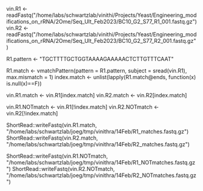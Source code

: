 vin.R1 <- readFastq("/home/labs/schwartzlab/vinithi/Projects/Yeast/Engineering_modifications_on_rRNA/2Ome/Seq_Ult_Feb2023/BC10_G2_S77_R1_001.fastq.gz")
vin.R2 <- readFastq("/home/labs/schwartzlab/vinithi/Projects/Yeast/Engineering_modifications_on_rRNA/2Ome/Seq_Ult_Feb2023/BC10_G2_S77_R2_001.fastq.gz")

R1.pattern <- "TGCTTTTGCTGGTAAAAGAAAAACTCTTGTTTCAAT"

R1.match <- vmatchPattern(pattern = R1.pattern, subject = sread(vin.R1), max.mismatch = 1)
index.match <- unlist(lapply(R1.match@ends, function(x) is.null(x)==F))

vin.R1.match <- vin.R1[index.match]
vin.R2.match <- vin.R2[index.match]

vin.R1.NOTmatch <- vin.R1[!index.match]
vin.R2.NOTmatch <- vin.R2[!index.match]

ShortRead::writeFastq(vin.R1.match, "/home/labs/schwartzlab/joeg/tmp/vinithra/14Feb/R1_matches.fastq.gz")
ShortRead::writeFastq(vin.R2.match, "/home/labs/schwartzlab/joeg/tmp/vinithra/14Feb/R2_matches.fastq.gz")

ShortRead::writeFastq(vin.R1.NOTmatch, "/home/labs/schwartzlab/joeg/tmp/vinithra/14Feb/R1_NOTmatches.fastq.gz")
ShortRead::writeFastq(vin.R2.NOTmatch, "/home/labs/schwartzlab/joeg/tmp/vinithra/14Feb/R2_NOTmatches.fastq.gz")
